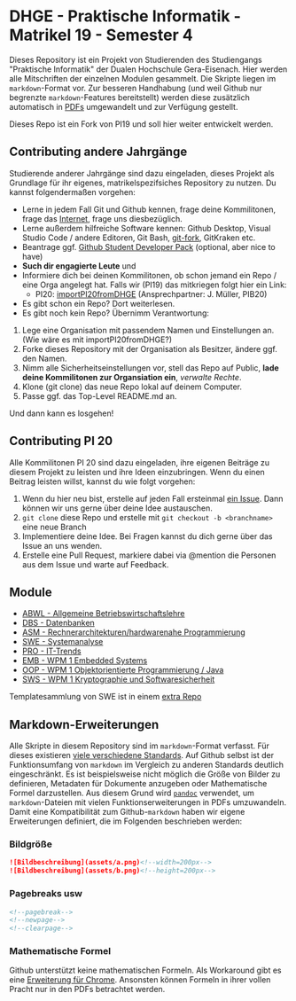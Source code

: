# DHGE - Praktische Informatik - Matrikel 19 - Semester 4

Dieses Repository ist ein Projekt von Studierenden des Studiengangs "Praktische Informatik" der Dualen Hochschule Gera-Eisenach.
Hier werden alle Mitschriften der einzelnen Modulen gesammelt.
Die Skripte liegen im `markdown`-Format vor.
Zur besseren Handhabung (und weil Github nur begrenzte `markdown`-Features bereitstellt)
werden diese zusätzlich automatisch in [PDFs](https://github.com/importPI20fromDHGE/dhge-pi20-sem4/releases) umgewandelt und zur Verfügung gestellt.

Dieses Repo ist ein Fork von PI19 und soll hier weiter entwickelt werden.

## Contributing andere Jahrgänge

Studierende anderer Jahrgänge sind dazu eingeladen, dieses Projekt als Grundlage für ihr eigenes, matrikelspezifsiches Repository zu nutzen.
Du kannst folgendermaßen vorgehen:

- Lerne in jedem Fall Git und Github kennen, frage deine Kommilitonen, frage das [Internet](https://rogerdudler.github.io/git-guide/index.de.html), frage uns diesbezüglich.
- Lerne außerdem hilfreiche Software kennen: Github Desktop, Visual Studio Code / andere Editoren, Git Bash, [git-fork](https://git-fork.com/), GitKraken etc.
- Beantrage ggf. [Github Student Developer Pack](https://education.github.com/students) (optional, aber nice to have)
- **Such dir engagierte Leute** und
- Informiere dich bei deinen Kommilitonen, ob schon jemand ein Repo / eine Orga angelegt hat. Falls wir (PI19) das mitkriegen folgt hier ein Link:
  - PI20: [importPI20fromDHGE](https://github.com/importPI20fromDHGE) (Ansprechpartner: J. Müller, PIB20)
- Es gibt schon ein Repo? Dort weiterlesen.
- Es gibt noch kein Repo? Übernimm Verantwortung:
1. Lege eine Organisation mit passendem Namen und Einstellungen an. (Wie wäre es mit importPI20fromDHGE?)
2. Forke dieses Repository mit der Organisation als Besitzer, ändere ggf. den Namen.
2. Nimm alle Sicherheitseinstellungen vor, stell das Repo auf Public, **lade deine Kommilitonen zur Organsiation ein**, *verwalte Rechte*.
4. Klone (git clone) das neue Repo lokal auf deinem Computer.
5. Passe ggf. das Top-Level README.md an.

Und dann kann es losgehen!

## Contributing PI 20

Alle Kommilitonen PI 20 sind dazu eingeladen, ihre eigenen Beiträge zu diesem Projekt zu leisten und ihre Ideen einzubringen. Wenn du einen Beitrag leisten willst, kannst du wie folgt vorgehen:

1. Wenn du hier neu bist, erstelle auf jeden Fall ersteinmal [ein Issue](https://github.com/importPI20fromDHGE/dhge-pi20-sem4/issues/new). Dann können wir uns gerne über deine Idee austauschen.
2. `git clone` diese Repo und erstelle mit `git checkout -b <branchname>` eine neue Branch
3. Implementiere deine Idee. Bei Fragen kannst du dich gerne über das Issue an uns wenden.
4. Erstelle eine Pull Request, markiere dabei via @mention die Personen aus dem Issue und warte auf Feedback.

## Module

- [ABWL - Allgemeine Betriebswirtschaftslehre](./ABWL-LEDER)
- [DBS - Datenbanken](./DBS-DORENDORF)
- [ASM - Rechnerarchitekturen/hardwarenahe Programmierung](./ASM-GUENTHER)
- [SWE - Systemanalyse](./SWE-KASCHE)
- [PRO - IT-Trends](./PRO-KASCHE)
- [EMB - WPM 1 Embedded Systems](./EMB-GUENTHER)
- [OOP - WPM 1 Objektorientierte Programmierung / Java](./OOP-CASSELT)
- [SWS - WPM 1 Kryptographie und Softwaresicherheit](./SWS-KUSCHE)

Templatesammlung von SWE ist in einem [extra Repo](https://github.com/importPI20fromDHGE/dhge-pi20-sem4-swe)

## Markdown-Erweiterungen

Alle Skripte in diesem Repository sind im `markdown`-Format verfasst. Für dieses existieren [viele verschiedene Standards](https://de.wikipedia.org/wiki/Markdown#Weiterentwicklungen,_Variationen_und_Erg%C3%A4nzungen).
Auf Github selbst ist der Funktionsumfang von `markdown` im Vergleich zu anderen Standards deutlich eingeschränkt.
Es ist beispielsweise nicht möglich die Größe von Bilder zu definieren, Metadaten für Dokumente anzugeben oder Mathematische Formel darzustellen.
Aus diesem Grund wird [`pandoc`](https://pandoc.org/) verwendet, um `markdown`-Dateien mit vielen Funktionserweiterungen in PDFs umzuwandeln.
Damit eine Kompatibilität zum Github-`markdown` haben wir eigene Erweiterungen definiert, die im Folgenden beschrieben werden:

### Bildgröße

```md
![Bildbeschreibung](assets/a.png)<!--width=200px-->
![Bildbeschreibung](assets/b.png)<!--height=200px-->
```

### Pagebreaks usw

```md
<!--pagebreak-->
<!--newpage-->
<!--clearpage-->
```

### Mathematische Formel

Github unterstützt keine mathematischen Formeln.
Als Workaround gibt es eine [Erweiterung für Chrome](https://github.com/orsharir/github-mathjax).
Ansonsten können Formeln in ihrer vollen Pracht nur in den PDFs betrachtet werden.
